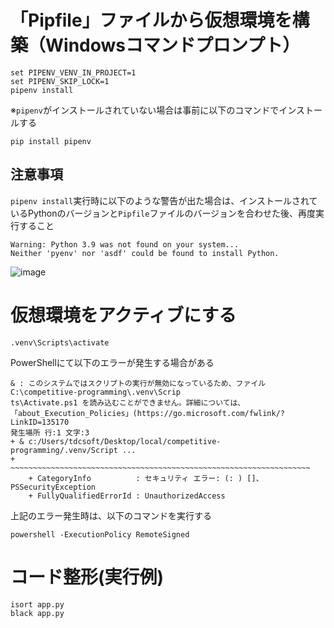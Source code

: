 # 「Pipfile」ファイルから仮想環境を構築（Windowsコマンドプロンプト）
```
set PIPENV_VENV_IN_PROJECT=1
set PIPENV_SKIP_LOCK=1
pipenv install
```
※`pipenv`がインストールされていない場合は事前に以下のコマンドでインストールする
```
pip install pipenv
```
## 注意事項
`pipenv install`実行時に以下のような警告が出た場合は、インストールされているPythonのバージョンと`Pipfile`ファイルのバージョンを合わせた後、再度実行すること
```
Warning: Python 3.9 was not found on your system...
Neither 'pyenv' nor 'asdf' could be found to install Python.
```
![image](https://github.com/TokiNoviceProgrammer/competitive-programming/assets/119168264/2de4d2f5-7657-4edd-bd34-854ee8162236)

# 仮想環境をアクティブにする
```
.venv\Scripts\activate
```
PowerShellにて以下のエラーが発生する場合がある
```
& : このシステムではスクリプトの実行が無効になっているため、ファイル C:\competitive-programming\.venv\Scrip 
ts\Activate.ps1 を読み込むことができません。詳細については、「about_Execution_Policies」(https://go.microsoft.com/fwlink/?LinkID=135170 
発生場所 行:1 文字:3
+ & c:/Users/tdcsoft/Desktop/local/competitive-programming/.venv/Script ...
+   ~~~~~~~~~~~~~~~~~~~~~~~~~~~~~~~~~~~~~~~~~~~~~~~~~~~~~~~~~~~~~~~~~~~
    + CategoryInfo          : セキュリティ エラー: (: ) []、PSSecurityException
    + FullyQualifiedErrorId : UnauthorizedAccess
```
上記のエラー発生時は、以下のコマンドを実行する
```
powershell -ExecutionPolicy RemoteSigned
```

# コード整形(実行例)
```
isort app.py
black app.py
```
